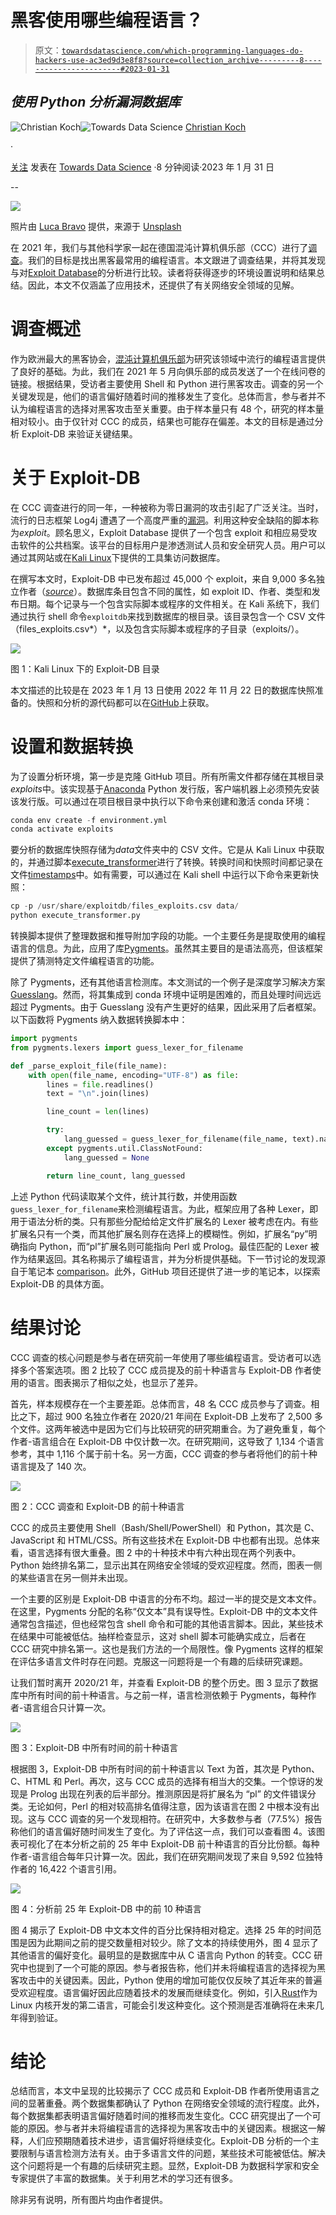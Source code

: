 # 黑客使用哪些编程语言？

> 原文：[`towardsdatascience.com/which-programming-languages-do-hackers-use-ac3ed9d3e8f8?source=collection_archive---------8-----------------------#2023-01-31`](https://towardsdatascience.com/which-programming-languages-do-hackers-use-ac3ed9d3e8f8?source=collection_archive---------8-----------------------#2023-01-31)

## *使用 Python 分析漏洞数据库*

[](https://medium.com/@c4ristian?source=post_page-----ac3ed9d3e8f8--------------------------------)![Christian Koch](https://medium.com/@c4ristian?source=post_page-----ac3ed9d3e8f8--------------------------------)[](https://towardsdatascience.com/?source=post_page-----ac3ed9d3e8f8--------------------------------)![Towards Data Science](https://towardsdatascience.com/?source=post_page-----ac3ed9d3e8f8--------------------------------) [Christian Koch](https://medium.com/@c4ristian?source=post_page-----ac3ed9d3e8f8--------------------------------)

·

[关注](https://medium.com/m/signin?actionUrl=https%3A%2F%2Fmedium.com%2F_%2Fsubscribe%2Fuser%2F7633c76cf996&operation=register&redirect=https%3A%2F%2Ftowardsdatascience.com%2Fwhich-programming-languages-do-hackers-use-ac3ed9d3e8f8&user=Christian+Koch&userId=7633c76cf996&source=post_page-7633c76cf996----ac3ed9d3e8f8---------------------post_header-----------) 发表在 [Towards Data Science](https://towardsdatascience.com/?source=post_page-----ac3ed9d3e8f8--------------------------------) ·8 分钟阅读·2023 年 1 月 31 日[](https://medium.com/m/signin?actionUrl=https%3A%2F%2Fmedium.com%2F_%2Fvote%2Ftowards-data-science%2Fac3ed9d3e8f8&operation=register&redirect=https%3A%2F%2Ftowardsdatascience.com%2Fwhich-programming-languages-do-hackers-use-ac3ed9d3e8f8&user=Christian+Koch&userId=7633c76cf996&source=-----ac3ed9d3e8f8---------------------clap_footer-----------)

--

[](https://medium.com/m/signin?actionUrl=https%3A%2F%2Fmedium.com%2F_%2Fbookmark%2Fp%2Fac3ed9d3e8f8&operation=register&redirect=https%3A%2F%2Ftowardsdatascience.com%2Fwhich-programming-languages-do-hackers-use-ac3ed9d3e8f8&source=-----ac3ed9d3e8f8---------------------bookmark_footer-----------)![](img/9e1b2f7d981cfcac403ff39d2ea6acd5.png)

照片由 [Luca Bravo](https://unsplash.com/@lucabravo?utm_source=medium&utm_medium=referral) 提供，来源于 [Unsplash](https://unsplash.com/?utm_source=medium&utm_medium=referral)

在 2021 年，我们与其他科学家一起在德国混沌计算机俱乐部（CCC）进行了[调查](https://doi.org/10.48550/arXiv.2203.12466)。我们的目标是找出黑客最常用的编程语言。本文跟进了调查结果，并将其发现与对[Exploit Database](https://www.exploit-db.com/)的分析进行比较。读者将获得逐步的环境设置说明和结果总结。因此，本文不仅涵盖了应用技术，还提供了有关网络安全领域的见解。

# 调查概述

作为欧洲最大的黑客协会，[混沌计算机俱乐部](https://www.ccc.de/en)为研究该领域中流行的编程语言提供了良好的基础。为此，我们在 2021 年 5 月向俱乐部的成员发送了一个在线问卷的链接。根据结果，受访者主要使用 Shell 和 Python 进行黑客攻击。调查的另一个关键发现是，他们的语言偏好随着时间的推移发生了变化。总体而言，参与者并不认为编程语言的选择对黑客攻击至关重要。由于样本量只有 48 个，研究的样本量相对较小。由于仅针对 CCC 的成员，结果也可能存在偏差。本文的目标是通过分析 Exploit-DB 来验证关键结果。

# 关于 Exploit-DB

在 CCC 调查进行的同一年，一种被称为零日漏洞的攻击引起了广泛关注。当时，流行的日志框架 Log4j 遭遇了一个高度严重的[漏洞](https://www.ncsc.gov.uk/information/log4j-vulnerability-what-everyone-needs-to-know)。利用这种安全缺陷的脚本称为*exploit*。顾名思义，Exploit Database 提供了一个包含 exploit 和相应易受攻击软件的公共档案。该平台的目标用户是渗透测试人员和安全研究人员。用户可以通过其网站或在[Kali Linux](https://www.kali.org/tools/exploitdb/)下提供的工具集访问数据库。

在撰写本文时，Exploit-DB 中已发布超过 45,000 个 exploit，来自 9,000 多名独立作者（[*source*](https://github.com/c4ristian/exploits/blob/master/notebooks/comparison.ipynb)）。数据库条目包含不同的属性，如 exploit ID、作者、类型和发布日期。每个记录与一个包含实际脚本或程序的文件相关。在 Kali 系统下，我们通过执行 shell 命令`exploitdb`来找到数据库的根目录。该目录包含一个 CSV 文件（files_exploits.csv*）*，以及包含实际脚本或程序的子目录（exploits/）。

![](img/80b058b5e0887b41e38121c390ad098f.png)

图 1：Kali Linux 下的 Exploit-DB 目录

本文描述的比较是在 2023 年 1 月 13 日使用 2022 年 11 月 22 日的数据库快照准备的。快照和分析的源代码都可以在[GitHub](https://github.com/c4ristian/exploits)上获取。

# 设置和数据转换

为了设置分析环境，第一步是克隆 GitHub 项目。所有所需文件都存储在其根目录*exploits*中。该实现基于[Anaconda](https://www.anaconda.com/products/distribution) Python 发行版，客户端机器上必须预先安装该发行版。可以通过在项目根目录中执行以下命令来创建和激活 conda 环境：

```py
conda env create -f environment.yml
conda activate exploits
```

要分析的数据库快照存储为*data*文件夹中的 CSV 文件。它是从 Kali Linux 中获取的，并通过脚本[execute_transformer](https://github.com/c4ristian/exploits/blob/master/execute_transformer.py)进行了转换。转换时间和快照时间都记录在文件[timestamps](https://github.com/c4ristian/exploits/blob/master/data/timestamps.txt)中。如有需要，可以通过在 Kali shell 中运行以下命令来更新快照：

```py
cp -p /usr/share/exploitdb/files_exploits.csv data/
python execute_transformer.py
```

转换脚本提供了整理数据和推导附加字段的功能。一个主要任务是提取使用的编程语言的信息。为此，应用了库[Pygments](https://pygments.org/)。虽然其主要目的是语法高亮，但该框架提供了猜测特定文件编程语言的功能。

除了 Pygments，还有其他语言检测库。本文测试的一个例子是深度学习解决方案[Guesslang](https://guesslang.readthedocs.io/en/latest/)。然而，将其集成到 conda 环境中证明是困难的，而且处理时间远远超过 Pygments。由于 Guesslang 没有产生更好的结果，因此采用了后者框架。以下函数将 Pygments 纳入数据转换脚本中：

```py
import pygments
from pygments.lexers import guess_lexer_for_filename

def _parse_exploit_file(file_name):
    with open(file_name, encoding="UTF-8") as file:
        lines = file.readlines()
        text = "\n".join(lines)

        line_count = len(lines)

        try:
            lang_guessed = guess_lexer_for_filename(file_name, text).name
        except pygments.util.ClassNotFound:
            lang_guessed = None

        return line_count, lang_guessed
```

上述 Python 代码读取某个文件，统计其行数，并使用函数`guess_lexer_for_filename`来检测编程语言。为此，框架应用了各种 Lexer，即用于语法分析的类。只有那些分配给给定文件扩展名的 Lexer 被考虑在内。有些扩展名只有一个类，而其他扩展名则存在选择上的模糊性。例如，扩展名“py”明确指向 Python，而“pl”扩展名则可能指向 Perl 或 Prolog。最佳匹配的 Lexer 被作为结果返回。其名称揭示了编程语言，并为分析提供基础。下一节讨论的发现源自于笔记本 [comparison](https://github.com/c4ristian/exploits/blob/master/notebooks/comparison.ipynb)。此外，GitHub 项目还提供了进一步的笔记本，以探索 Exploit-DB 的具体方面。

# 结果讨论

CCC 调查的核心问题是参与者在研究前一年使用了哪些编程语言。受访者可以选择多个答案选项。图 2 比较了 CCC 成员提及的前十种语言与 Exploit-DB 作者使用的语言。图表揭示了相似之处，也显示了差异。

首先，样本规模存在一个主要差距。总体而言，48 名 CCC 成员参与了调查。相比之下，超过 900 名独立作者在 2020/21 年间在 Exploit-DB 上发布了 2,500 多个文件。这两年被选中是因为它们与比较研究的研究期重合。为了避免重复，每个作者-语言组合在 Exploit-DB 中仅计数一次。在研究期间，这导致了 1,134 个语言参考，其中 1,116 个属于前十名。另一方面，CCC 调查的参与者将他们的前十种语言提及了 140 次。

![](img/ad006dc121e042f5b75086b30b7687d2.png)

图 2：CCC 调查和 Exploit-DB 的前十种语言

CCC 的成员主要使用 Shell（Bash/Shell/PowerShell）和 Python，其次是 C、JavaScript 和 HTML/CSS。所有这些技术在 Exploit-DB 中也都有出现。总体来看，语言选择有很大重叠。图 2 中的十种技术中有六种出现在两个列表中。Python 始终排名第二，显示出其在网络安全领域的受欢迎程度。然而，图表一侧的某些语言在另一侧并未出现。

一个主要的区别是 Exploit-DB 中语言的分布不均。超过一半的提交是文本文件。在这里，Pygments 分配的名称“仅文本”具有误导性。Exploit-DB 中的文本文件通常包含描述，但也经常包含 shell 命令和可能的其他语言脚本。因此，某些技术在结果中可能被低估。抽样检查显示，这对 shell 脚本可能确实成立，后者在 CCC 研究中排名第一。这也是我们方法的一个局限性。像 Pygments 这样的框架在评估多语言文件时存在问题。克服这一问题将是一个有趣的后续研究课题。

让我们暂时离开 2020/21 年，并查看 Exploit-DB 的整个历史。图 3 显示了数据库中所有时间的前十种语言。与之前一样，语言检测依赖于 Pygments，每种作者-语言组合只计算一次。

![](img/89ed9c1d5ee1ecdb05edac6e75b15f2d.png)

图 3：Exploit-DB 中所有时间的前十种语言

根据图 3，Exploit-DB 中所有时间的前十种语言以 Text 为首，其次是 Python、C、HTML 和 Perl。再次，这与 CCC 成员的选择有相当大的交集。一个惊讶的发现是 Prolog 出现在列表的后半部分。推测原因是将扩展名为 “pl” 的文件错误分类。无论如何，Perl 的相对较高排名值得注意，因为该语言在图 2 中根本没有出现。这与 CCC 调查的另一个发现相符。在研究中，大多数参与者（77.5%）报告称他们的语言偏好随时间发生了变化。为了评估这一点，我们可以查看图 4。该图表可视化了在本分析之前的 25 年中 Exploit-DB 前十种语言的百分比份额。每种作者-语言组合每年只计算一次。因此，我们在研究期间发现了来自 9,592 位独特作者的 16,422 个语言引用。

![](img/2da91500455feddd68c367c50f7ae4a7.png)

图 4：分析前 25 年 Exploit-DB 中的前 10 种语言

图 4 揭示了 Exploit-DB 中文本文件的百分比保持相对稳定。选择 25 年的时间范围是因为此期间之前的提交数量相对较少。除了文本的持续使用外，图 4 显示了其他语言的偏好变化。最明显的是数据库中从 C 语言向 Python 的转变。CCC 研究中也提到了一个可能的原因。参与者报告称，他们并未将编程语言的选择视为黑客攻击中的关键因素。因此，Python 使用的增加可能仅仅反映了其近年来的普遍受欢迎程度。语言偏好因此应随着技术的发展而继续变化。例如，引入[Rust](https://en.wikipedia.org/wiki/Rust_for_Linux)作为 Linux 内核开发的第二语言，可能会引发这种变化。这个预测是否准确将在未来几年得到验证。

# 结论

总结而言，本文中呈现的比较揭示了 CCC 成员和 Exploit-DB 作者所使用语言之间的显著重叠。两个数据集都确认了 Python 在网络安全领域的流行程度。此外，每个数据集都表明语言偏好随着时间的推移而发生变化。CCC 研究提出了一个可能的原因。参与者并未将编程语言的选择视为黑客攻击中的关键因素。根据这一解释，人们应预期随着技术进步，语言偏好将继续变化。Exploit-DB 分析的一个主要限制与语言检测方法有关。由于多语言文件的问题，某些技术可能被低估。解决这个问题将是一个有趣的后续研究主题。显然，Exploit-DB 为数据科学家和安全专家提供了丰富的数据集。关于利用艺术的学习还有很多。

除非另有说明，所有图片均由作者提供。
